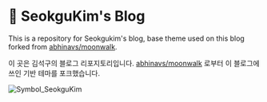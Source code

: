 # :notebook: SeokguKim's Blog
This is a repository for Seokgukim's blog, base theme used on this blog forked from [abhinavs/moonwalk](https://github.com/abhinavs/moonwalk).

이 곳은 김석구의 블로그 리포지토리입니다. [abhinavs/moonwalk](https://github.com/abhinavs/moonwalk) 로부터 이 블로그에 쓰인 기반 테마를 포크했습니다.

![Symbol_SeokguKim](https://github.com/SeokguKim/seokgukim.github.io/assets/43718966/187cd9b3-94ef-4661-bf2f-abc1a2503b90)

